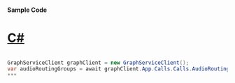 #### Sample Code
# [C#](#tab/c-sharp)

```C#

GraphServiceClient graphClient = new GraphServiceClient();
var audioRoutingGroups = await graphClient.App.Calls.Calls.AudioRoutingGroups.AudioRoutingGroups.Request().GetAsync();
*** 

```